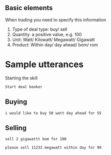 
## Basic elements  
When trading you need to specify this information
1. Type of deal type: buy/ sell
2. Quantity:  a positive value, e.g. 100
3. Unit: Watt/ Kilowatt/ Megawatt/ Gigawatt
4. Product: Within day/ day ahead/ bom/ rom


# Sample utterances
Starting the skill
```
Start deal booker
``` 

## Buying

```
i would like to buy 50 watt day ahead for 55
```

## Selling
```
sell 2 gigawattt bom for 100
```

```
please sell 11233 megawatt within day for 99
```